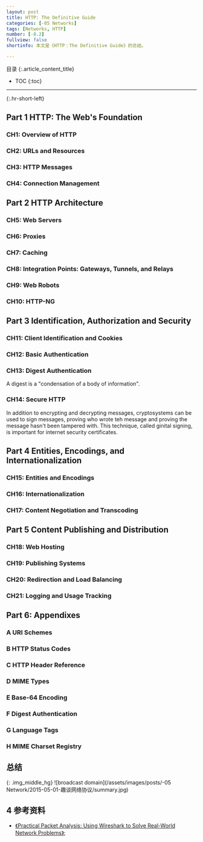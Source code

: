 ```yaml
---
layout: post
title: HTTP: The Definitive Guide
categories: [-05 Networks]
tags: [Networks, HTTP]
number: [-8.2]
fullview: false
shortinfo: 本文是《HTTP：The Definitive Guide》的总结。

---
```

目录
{:.article_content_title}


* TOC
{:toc}

---
{:.hr-short-left}


## Part 1 HTTP: The Web's Foundation

### CH1: Overview of HTTP

### CH2: URLs and Resources

### CH3: HTTP Messages

### CH4: Connection Management

## Part 2 HTTP Architecture

### CH5: Web Servers

### CH6: Proxies

### CH7: Caching

### CH8: Integration Points: Gateways, Tunnels, and Relays

### CH9: Web Robots

### CH10: HTTP-NG

## Part 3 Identification, Authorization and Security

### CH11: Client Identification and Cookies

### CH12: Basic Authentication

### CH13: Digest Authentication

A digest is a "condensation of a body of information".

### CH14: Secure HTTP

In addition to encrypting and decrypting messages, cryptosystems can be used to sign messages, proving who wrote teh message and proving the message hasn't been tampered with. This technique, called ginital signing, is important for internet security certificates.

## Part 4 Entities, Encodings, and Internationalization

### CH15: Entities and Encodings

### CH16: Internationalization

### CH17: Content Negotiation and Transcoding

## Part 5 Content Publishing and Distribution

### CH18: Web Hosting



### CH19: Publishing Systems

### CH20: Redirection and Load Balancing

### CH21: Logging and Usage Tracking

## Part 6: Appendixes

### A URI Schemes

### B HTTP Status Codes

### C HTTP Header Reference

### D MIME Types

### E Base-64 Encoding

### F Digest Authentication

### G Language Tags

### H MIME Charset Registry




## 总结

{: .img_middle_hg}
![broadcast domain](/assets/images/posts/-05 Network/2015-05-01-趣谈网络协议/summary.jpg)


## 4 参考资料 ##

- [《Practical Packet Analysis: Using Wireshark to Solve Real-World Network Problems》](https://www.amazon.com/Practical-Packet-Analysis-Wireshark-Real-World/dp/1593272669/ref=sr_1_1?s=books&ie=UTF8&qid=1477547038&sr=1-1&keywords=practical+packet+analysis);





